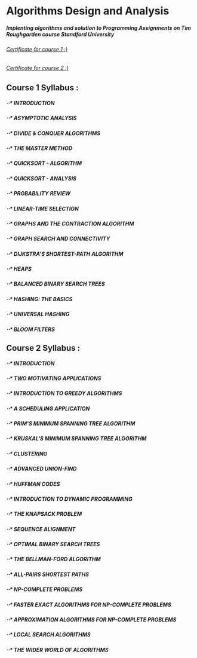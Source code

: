 # Algorithms Design and Analysis
##### Implenting algorithms and solution to Programming Assignments on Tim Roughgarden course  Standford University

###### [Certificate for course 1 :)](https://prod-cert-bucket.s3.amazonaws.com/downloads/b6d8f6c8cf40414aa02f7252b74fb680/Statement.pdf)


###### [Certificate for course 2 :)](https://prod-cert-bucket.s3.amazonaws.com/downloads/b0601d844e91404885a6779d8191da20/Statement.pdf)



## Course 1 Syllabus :
##### ⋅⋅* INTRODUCTION
##### ⋅⋅* ASYMPTOTIC ANALYSIS
##### ⋅⋅* DIVIDE & CONQUER ALGORITHMS 
##### ⋅⋅* THE MASTER METHOD
##### ⋅⋅* QUICKSORT - ALGORITHM
##### ⋅⋅* QUICKSORT - ANALYSIS
##### ⋅⋅* PROBABILITY REVIEW
##### ⋅⋅* LINEAR-TIME SELECTION
##### ⋅⋅* GRAPHS AND THE CONTRACTION ALGORITHM
##### ⋅⋅* GRAPH SEARCH AND CONNECTIVITY
##### ⋅⋅* DIJKSTRA'S SHORTEST-PATH ALGORITHM
##### ⋅⋅* HEAPS
##### ⋅⋅* BALANCED BINARY SEARCH TREES
##### ⋅⋅* HASHING: THE BASICS
##### ⋅⋅* UNIVERSAL HASHING
##### ⋅⋅* BLOOM FILTERS

## Course 2 Syllabus :
##### ⋅⋅* INTRODUCTION
##### ⋅⋅* TWO MOTIVATING APPLICATIONS
##### ⋅⋅* INTRODUCTION TO GREEDY ALGORITHMS
##### ⋅⋅* A SCHEDULING APPLICATION
##### ⋅⋅* PRIM'S MINIMUM SPANNING TREE ALGORITHM
##### ⋅⋅* KRUSKAL'S MINIMUM SPANNING TREE ALGORITHM
##### ⋅⋅* CLUSTERING
##### ⋅⋅* ADVANCED UNION-FIND
##### ⋅⋅* HUFFMAN CODES
##### ⋅⋅* INTRODUCTION TO DYNAMIC PROGRAMMING
##### ⋅⋅* THE KNAPSACK PROBLEM
##### ⋅⋅* SEQUENCE ALIGNMENT
##### ⋅⋅* OPTIMAL BINARY SEARCH TREES
##### ⋅⋅* THE BELLMAN-FORD ALGORITHM
##### ⋅⋅* ALL-PAIRS SHORTEST PATHS
##### ⋅⋅* NP-COMPLETE PROBLEMS
##### ⋅⋅* FASTER EXACT ALGORITHMS FOR NP-COMPLETE PROBLEMS
##### ⋅⋅* APPROXIMATION ALGORITHMS FOR NP-COMPLETE PROBLEMS
##### ⋅⋅* LOCAL SEARCH ALGORITHMS
##### ⋅⋅* THE WIDER WORLD OF ALGORITHMS




